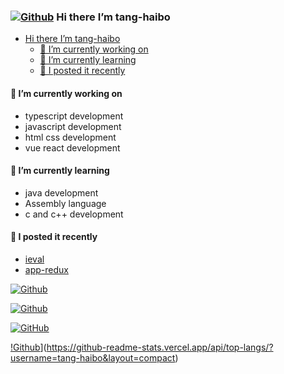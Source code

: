 ### [![Github](https://komarev.com/ghpvc/?username=tang-haibo&label=Profile%20views&color=0e75b6&style=flat)](https://komarev.com/ghpvc/?username=tang-haibo&label=Profile%20views&color=0e75b6&style=flat) Hi there I’m tang-haibo

- [Hi there I’m tang-haibo](#hi-there-im-tang-haibo)
  - [🌱  I’m currently working on](#-im-currently-working-on)
  - [🌱 I’m currently learning](#-im-currently-learning)
  - [🌱 I posted it recently](#i-posted-it-recently)

#### 🌱 I’m currently working on
- typescript development
- javascript development
- html css development
- vue react development

#### 🌱 I’m currently learning
- java development
- Assembly language
- c and c++ development

#### 🌱 I posted it recently
- [ieval](https://www.npmjs.com/package/ieval)
- [app-redux](https://www.npmjs.com/package/app-redux)

[![Github](https://github-readme-stats.vercel.app/api?username=tang-haibo&show_icons=true&locale=en)](https://github-readme-stats.vercel.app/api?username=tang-haibo&show_icons=true&locale=en)

[![Github](https://github-readme-streak-stats.herokuapp.com/?user=tang-haibo)](https://github-readme-streak-stats.herokuapp.com/?user=tang-haibo)

[![GitHub](https://github-profile-trophy.vercel.app/?username=tang-haibo&title=Commit)](https://github-profile-trophy.vercel.app/?username=tang-haibo&title=Commit)

[!Github](https://github-readme-stats.vercel.app/api/top-langs/?username=tang-haibo&layout=compact)](https://github-readme-stats.vercel.app/api/top-langs/?username=tang-haibo&layout=compact)
